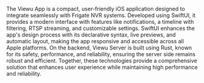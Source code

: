 The Viewu App is a compact, user-friendly iOS application designed to integrate seamlessly with Frigate NVR systems. Developed using SwiftUI, it provides a modern interface with features like notifications, a timeline with filtering, RTSP streaming, and customizable settings. SwiftUI enhances the app's design process with its declarative syntax, live previews, and automatic layout, making the app responsive and accessible across all Apple platforms. On the backend, Viewu Server is built using Rust, known for its safety, performance, and reliability, ensuring the server side remains robust and efficient. Together, these technologies provide a comprehensive solution that enhances user experience while maintaining high performance and reliability.
